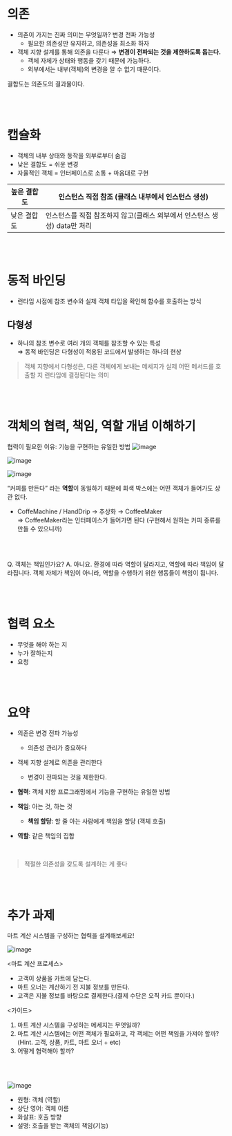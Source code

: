 # 의존
- 의존이 가지는 진짜 의미는 무엇일까? 변경 전파 가능성
    - 필요한 의존성만 유지하고, 의존성을 최소화 하자
- 객체 지향 설계를 통해 의존을 다룬다 ⇒ **변경이 전파되는 것을 제한하도록 돕는다.**
    - 객체 자체가 상태와 행동을 갖기 때문에 가능하다.
    - 외부에서는 내부(객체)의 변경을 알 수 없기 때문이다.

결합도는 의존도의 결과물이다.

<br><br>

# 캡슐화

- 객체의 내부 상태와 동작을 외부로부터 숨김
- 낮은 결합도 = 쉬운 변경
- 자율적인 객체 = 인터페이스로 소통 + 마음대로 구현

| 높은 결합도 | 인스턴스 직접 참조 (클래스 내부에서 인스턴스 생성) |
| --- | --- |
| 낮은 결합도 | 인스턴스를 직접 참조하지 않고(클래스 외부에서 인스턴스 생성) data만 처리  |

<br><br>

# 동적 바인딩
- 런타임 시점에 참조 변수와 실제 객체 타입을 확인해 함수를 호출하는 방식


## 다형성

- 하나의 참조 변수로 여러 개의 객체를 참조할 수 있는 특성  
    ⇒ 동적 바인딩은 다형성이 적용된 코드에서 발생하는 하나의 현상

>객체 지향에서 다형성은, 다른 객체에게 보내는 메세지가 실제 어떤 메서드를 호출할 지 런타임에 결정된다는 의미

<br><br>

# 객체의 협력, 책임, 역할 개념 이해하기
협력이 필요한 이유: 기능을 구현하는 유일한 방법
![image](https://github.com/user-attachments/assets/69bc521f-8901-4cb3-8d22-07d14eedc1a0)

![image](https://github.com/user-attachments/assets/030e99c8-1aec-4953-9984-f1f8f1107015)

![image](https://github.com/user-attachments/assets/2d94f6dd-a0e0-41cb-9300-9a770707057a)

“커피를 만든다” 라는 **역할**이 동일하기 때문에 회색 박스에는 어떤 객체가 들어가도 상관 없다.

- CoffeMachine / HandDrip → 추상화 → CoffeeMaker  
⇒ CoffeeMaker라는 인터페이스가 들어가면 된다 (구현해서 원하는 커피 종류를 만들 수 있으니까)

<br><br>

Q. 객체는 책임인가요?
A. 아니요. 환경에 따라 역할이 달라지고, 역할에 따라 책임이 달라집니다. 객체 자체가 책임이 아니라, 역할을 수행하기 위한 행동들이 책임이 됩니다.

<br><br>

# 협력 요소
- 무엇을 해야 하는 지
- 누가 잘하는지
- 요청

<br><br>

# 요약
- 의존은 변경 전파 가능성
    - 의존성 관리가 중요하다
- 객체 지향 설계로 의존을 관리한다
    - 변경이 전파되는 것을 제한한다.

- **협력**: 객체 지향 프로그래밍에서 기능을 구현하는 유일한 방법
- **책임**: 아는 것, 하는 것
    - **책임 할당**: 할 줄 아는 사람에게 책임을 할당 (객체 호출)
- **역할**: 같은 책임의 집합

<br>

> 적절한 의존성을 갖도록 설계하는 게 좋다

<br><br>

# 추가 과제
마트 계산 시스템을 구성하는 협력을 설계해보세요!

![image](https://github.com/user-attachments/assets/50d9144a-dc35-4170-b4f1-c37cc87c9d74)

<마트 계산 프로세스>

- 고객이 상품을 카트에 담는다.
- 마트 오너는 계산하기 전 지불 정보를 만든다.
- 고객은 지불 정보를 바탕으로 결제한다.(결제 수단은 오직 카드 뿐이다.)

<가이드>

1. 마트 계산 시스템을 구성하는 메세지는 무엇일까?
2. 마트 계산 시스템에는 어떤 객체가 필요하고, 각 객체는 어떤 책임을 가져야 할까?
(Hint. 고객, 상품, 카트, 마트 오너 + etc)
3. 어떻게 협력해야 할까?

<br><br>

![image](https://github.com/user-attachments/assets/9032dd12-62d0-4886-aa93-0fa9d49c1494)


- 원형: 객체 (역할)
- 상단 영어: 객체 이름
- 화살표: 호출 방향
- 설명: 호출을 받는 객체의 책임(기능)